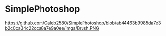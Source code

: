 # SimplePhotoshop
https://github.com/Caleb2580/SimplePhotoshop/blob/ab44463b9985da7e3b2c0ca34c22cca8a7e9a0ee/imgs/Brush.PNG
